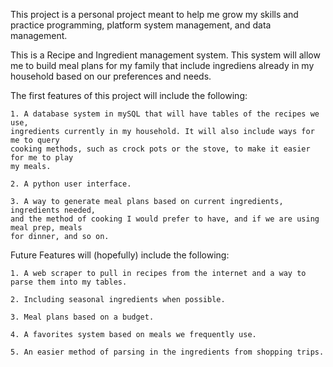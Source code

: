 This project is a personal project meant to help me grow my skills and
practice programming, platform system management, and data management.

This is a Recipe and Ingredient management system. This system will allow me to build meal plans
for my family that include ingrediens already in my household based on our preferences and needs.

The first features of this project will include the following:

    1. A database system in mySQL that will have tables of the recipes we use,
    ingredients currently in my household. It will also include ways for me to query
    cooking methods, such as crock pots or the stove, to make it easier for me to play
    my meals.

    2. A python user interface.

    3. A way to generate meal plans based on current ingredients, ingredients needed,
    and the method of cooking I would prefer to have, and if we are using meal prep, meals
    for dinner, and so on.

Future Features will (hopefully) include the following:

    1. A web scraper to pull in recipes from the internet and a way to parse them into my tables.

    2. Including seasonal ingredients when possible.

    3. Meal plans based on a budget.

    4. A favorites system based on meals we frequently use.

    5. An easier method of parsing in the ingredients from shopping trips.
